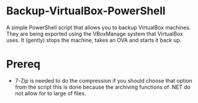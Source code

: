 # Backup-VirtualBox-PowerShell
A simple PowerShell script that allows you to backup VirtualBox machines. They are being exported using the VBoxManage system that VirtualBox uses. It (gently) stops the machine, takes an OVA and starts it back up. 

# Prereq
* 7-Zip is needed to do the compression if you should choose that option from the script this is done because the archiving functions of .NET do not allow for to large of files. 
